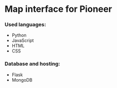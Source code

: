 # Map interface for Pioneer

### Used languages:
- Python
- JavaScript
- HTML
- CSS

### Database and hosting:
- Flask
- MongoDB
